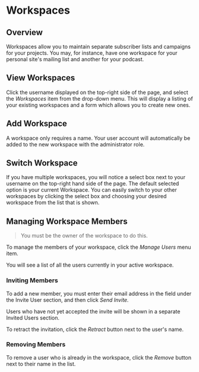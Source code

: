 # Workspaces

## Overview

Workspaces allow you to maintain separate subscriber lists and campaigns for your projects. You may, for instance, have one workspace for your personal site's mailing list and another for your podcast.

## View Workspaces

Click the username displayed on the top-right side of the page, and select the _Workspaces_ item from the drop-down menu. This will display a listing of your existing workspaces and a form which allows you to create new ones.

## Add Workspace

A workspace only requires a name. Your user account will automatically be added to the new workspace with the administrator role.

## Switch Workspace

If you have multiple workspaces, you will notice a select box next to your username on the top-right hand side of the page. The default selected option is your current Workspace. You can easily switch to your other workspaces by clicking the select box and choosing your desired workspace from the list that is shown.

## Managing Workspace Members

> You must be the owner of the workspace to do this.

To manage the members of your workspace, click the _Manage Users_ menu item.

You will see a list of all the users currently in your active workspace.

### Inviting Members
To add a new member, you must enter their email address in the field under the Invite User section, and then click _Send Invite._

Users who have not yet accepted the invite will be shown in a separate Invited Users section.

To retract the invitation, click the _Retract_ button next to the user's name.

### Removing Members
To remove a user who is already in the workspace, click the _Remove_ button next to their name in the list.
